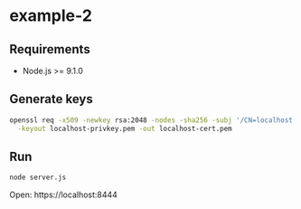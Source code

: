 # example-2

## Requirements

- Node.js >= 9.1.0

## Generate keys

```sh
openssl req -x509 -newkey rsa:2048 -nodes -sha256 -subj '/CN=localhost' \
  -keyout localhost-privkey.pem -out localhost-cert.pem
```

## Run

```sh
node server.js
```

Open: https://localhost:8444

